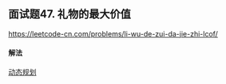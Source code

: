 ## 面试题47. 礼物的最大价值

https://leetcode-cn.com/problems/li-wu-de-zui-da-jie-zhi-lcof/


#### 解法  

[动态规划](_1.py)

